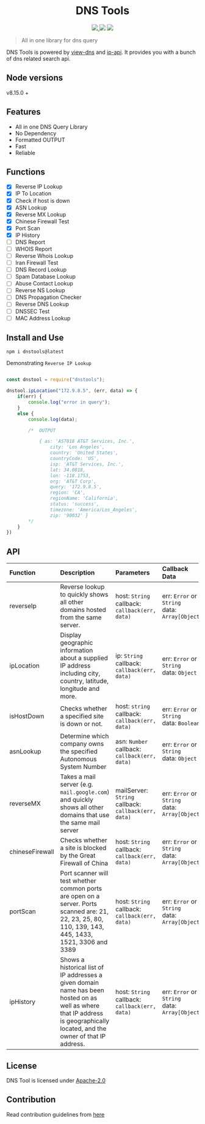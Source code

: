 <h1 align="center">
DNS Tools
</h1>


<p align="center">

<a href="https://travis-ci.org/tbhaxor/dnstools">
    <img src="https://img.shields.io/travis/tbhaxor/dnstools.svg?style=flat-square">
  </a>
    <img src="https://img.shields.io/npm/l/dnstools.svg?style=flat-square">
    <img src="https://img.shields.io/badge/Package%20Version-v1.0.2-yellow.svg?style=flat-square">

</p>

> All in one library for dns query

DNS Tools is powered by [view-dns](https://viewdns.info) and [ip-api](http://ip-api.com). It provides you with a bunch of dns related search api.

## Node versions

v8.15.0 +

## Features

- All in one DNS Query Library
- No Dependency
- Formatted OUTPUT
- Fast
- Reliable

## Functions

- [x] Reverse IP Lookup
- [x] IP To Location
- [x] Check if host is down
- [x] ASN Lookup
- [x] Reverse MX Lookup
- [x] Chinese Firewall Test
- [x] Port Scan
- [x] IP History
- [ ] DNS Report
- [ ] WHOIS Report
- [ ] Reverse Whois Lookup
- [ ] Iran Firewall Test
- [ ] DNS Record Lookup
- [ ] Spam Database Lookup
- [ ] Abuse Contact Lookup
- [ ] Reverse NS Lookup
- [ ] DNS Propagation Checker
- [ ] Reverse DNS Lookup
- [ ] DNSSEC Test
- [ ] MAC Address Lookup

## Install and Use

    npm i dnstools@latest

Demonstrating `Reverse IP Lookup`

```js

const dnstool = require("dnstools");

dnstool.ipLocation("172.9.8.5", (err, data) => {
    if(err) {
        console.log("error in query");
    }
    else {
        console.log(data);

        /*  OUTPUT

            { as: 'AS7018 AT&T Services, Inc.',
                city: 'Los Angeles',
                country: 'United States',
                countryCode: 'US',
                isp: 'AT&T Services, Inc.',
                lat: 34.0818,
                lon: -118.1753,
                org: 'AT&T Corp',
                query: '172.9.8.5',
                region: 'CA',
                regionName: 'California',
                status: 'success',
                timezone: 'America/Los_Angeles',
                zip: '90032' }
        */
    }
})
```

## API

|Function|Description|Parameters|Callback Data|
|:---|:-----|:---|:-----|
|reverseIp|Reverse lookup to quickly shows all other domains hosted from the same server.|host: `String` <br> callback: `callback(err, data)`|err: `Error` or `String` <br> data: `Array[Object]`|
|ipLocation|Display geographic information about a supplied IP address including city, country, latitude, longitude and more.|ip: `String` <br> callback: `callback(err, data)`|err: `Error` or `String` <br> data: `Object`|
|isHostDown|Checks whether a specified site is down or not.|host: `string` <br> callback: `callback(err, data)`|err: `Error` or `String` <br> data: `Boolean`|
|asnLookup|Determine which company owns the specified Autonomous System Number|asn: `Number` <br> callback: `callback(err, data)`|err: `Error` or `String` <br> data: `Object`|
|reverseMX|Takes a mail server (e.g. `mail.google.com`) and quickly shows all other domains that use the same mail server|mailServer: `String` <br> callback: `callback(err, data)`|err: `Error` or `String` <br> data: `Array[Object]`|
|chineseFirewall|Checks whether a site is blocked by the Great Firewall of China|host: `String` <br> callback: `callback(err, data)`|err: `Error` or `String` <br> data: `Array[Object]`|
|portScan|Port scanner will test whether common ports are open on a server. Ports scanned are: 21, 22, 23, 25, 80, 110, 139, 143, 445, 1433, 1521, 3306 and 3389|host: `String` <br> callback: `callback(err, data)`|err: `Error` or `String` <br> data: `Array[Object]`|
|ipHistory|Shows a historical list of IP addresses a given domain name has been hosted on as well as where that IP address is geographically located, and the owner of that IP address.|host: `String` <br> callback: `callback(err, data)`|err: `Error` or `String` <br> data: `Array[Object]`|

## License

DNS Tool is licensed under [Apache-2.0](https://github.com/tbhaxor/dnstools/blob/master/LICENSE)

## Contribution

Read contribution guidelines from [here](https://github.com/tbhaxor/dnstools/blob/master/CONTRIBUTING.md)
